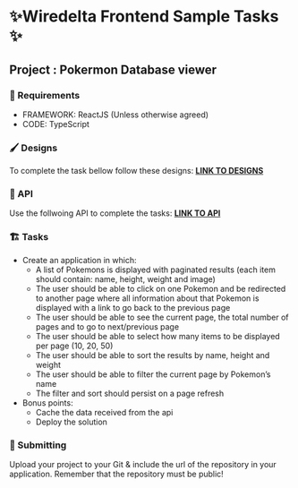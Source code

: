 # ✨Wiredelta Frontend Sample Tasks ✨
## Project : Pokermon Database viewer

### 🚨 Requirements
- FRAMEWORK: ReactJS (Unless otherwise agreed)
- CODE: TypeScript

### 🖌️ Designs
To complete the task bellow follow these designs:
**[LINK TO DESIGNS](https://xd.adobe.com/view/1272d0ac-14ff-4397-a0a4-9a3b766628f0-4721/)**

### 🔗 API
Use the follwoing API to complete the tasks: 
**[LINK TO API](https://pokeapi.co/docs/v2)**

### 🏗️ Tasks
- Create an application in which:
  - A list of Pokemons is displayed with paginated results (each item should contain: name, height, weight and image)
  - The user should be able to click on one Pokemon and be redirected to another page where all information about that Pokemon is displayed with a link to go back to the previous page
  - The user should be able to see the current page, the total number of pages and to go to next/previous page
  - The user should be able to select how many items to be displayed per page (10, 20, 50)
  - The user should be able to sort the results by name, height and weight
  - The user should be able to filter the current page by Pokemon’s name
  - The filter and sort should persist on a page refresh 
- Bonus points: 
  - Cache the data received from the api
  - Deploy the solution  

### 📨 Submitting
Upload your project to your Git & include the url of the repository in your application. Remember that the repository must be public!
